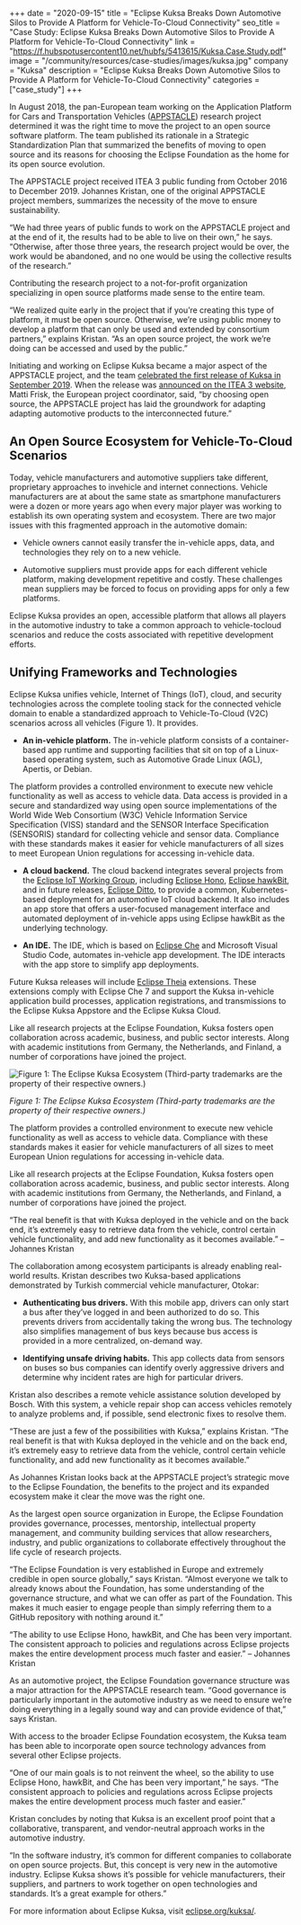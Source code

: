 +++
date = "2020-09-15"
title = "Eclipse Kuksa Breaks Down Automotive Silos to Provide A Platform for Vehicle-To-Cloud Connectivity"
seo_title = "Case Study: Eclipse Kuksa Breaks Down Automotive Silos to Provide A Platform for Vehicle-To-Cloud Connectivity"
link = "https://f.hubspotusercontent10.net/hubfs/5413615/Kuksa.Case.Study.pdf"
image = "/community/resources/case-studies/images/kuksa.jpg"
company = "Kuksa"
description = "Eclipse Kuksa Breaks Down Automotive Silos to Provide A Platform for Vehicle-To-Cloud Connectivity"
categories = ["case_study"]
+++

In August 2018, the pan-European team working on the Application Platform for Cars and Transportation Vehicles ([APPSTACLE](https://itea3.org/project/appstacle.html)) research project determined it was the right time to move the project to an open source software platform. The team published its rationale in a Strategic Standardization Plan that summarized the benefits of moving to open source and its reasons for choosing the Eclipse Foundation as the home for its open source evolution. 

The APPSTACLE project received ITEA 3 public funding from October 2016 to December 2019. Johannes Kristan, one of the original APPSTACLE project members, summarizes the necessity of the move to ensure sustainability. 

“We had three years of public funds to work on the APPSTACLE project and at the end of it, the results had to be able to live on their own,” he says. “Otherwise, after those three years, the research project would be over, the work would be abandoned, and no one would be using the collective results of the research.” 

Contributing the research project to a not-for-profit organization specializing in open source platforms made sense to the entire team. 

“We realized quite early in the project that if you’re creating this type of platform, it must be open source. Otherwise, we’re using public money to develop a platform that can only be used and extended by consortium partners,” explains Kristan. “As an open source project, the work we’re doing can be accessed and used by the public.” 

Initiating and working on Eclipse Kuksa became a major aspect of the APPSTACLE project, and the team [celebrated the first release of Kuksa in September 2019](https://www.eclipse.org/community/eclipse_newsletter/2020/january/1.php). When the release was [announced on the ITEA 3 website](https://itea3.org/news/itea-appstacle-project-announces-eclipse-kuksa-platform-for-car-to-car-to-cloud.html), Matti Frisk, the European project coordinator, said, “by choosing open source, the APPSTACLE project has laid the groundwork for adapting adapting automotive products to the interconnected future.”

## An Open Source Ecosystem for Vehicle-To-Cloud Scenarios

Today, vehicle manufacturers and automotive suppliers take different, proprietary approaches to invehicle and internet connections. Vehicle manufacturers are at about the same state as smartphone manufacturers were a dozen or more years ago when every major player was working to establish its own operating system and ecosystem. There are two major issues with this fragmented approach in the automotive domain: 

* Vehicle owners cannot easily transfer the in-vehicle apps, data, and technologies they rely on to a new vehicle. 

* Automotive suppliers must provide apps for each different vehicle platform, making development repetitive and costly. These challenges mean suppliers may be forced to focus on providing apps for only a few platforms. 

Eclipse Kuksa provides an open, accessible platform that allows all players in the automotive industry to take a common approach to vehicle-tocloud scenarios and reduce the costs associated with repetitive development efforts.

## Unifying Frameworks and Technologies

Eclipse Kuksa unifies vehicle, Internet of Things (IoT), cloud, and security technologies across the complete tooling stack for the connected vehicle domain to enable a standardized approach to Vehicle-To-Cloud (V2C) scenarios across all vehicles (Figure 1). It provides. 

* **An in-vehicle platform.** The in-vehicle platform consists of a container-based app runtime and supporting facilities that sit on top of a Linux-based operating system, such as Automotive Grade Linux (AGL), Apertis, or Debian. 

The platform provides a controlled environment to execute new vehicle functionality as well as access to vehicle data. Data access is provided in a secure and standardized way using open source implementations of the World Wide Web Consortium (W3C) Vehicle Information Service Specification (VISS) standard and the SENSOR Interface Specification (SENSORIS) standard for collecting vehicle and sensor data. Compliance with these standards makes it easier for vehicle manufacturers of all sizes to meet European Union regulations for accessing in-vehicle data. 

* **A cloud backend.** The cloud backend integrates several projects from the [Eclipse IoT Working Group](https://iot.eclipse.org/), including [Eclipse Hono](https://www.eclipse.org/hono/), [Eclipse hawkBit](https://www.eclipse.org/hawkbit/), and in future releases, [Eclipse Ditto](https://www.eclipse.org/ditto/), to provide a common, Kubernetes-based deployment for an automotive IoT cloud backend. It also includes an app store that offers a user-focused management interface and automated deployment of in-vehicle apps using Eclipse hawkBit as the underlying technology. 

* **An IDE.** The IDE, which is based on [Eclipse Che](https://www.eclipse.org/che/) and Microsoft Visual Studio Code, automates in-vehicle app development. The IDE interacts with the app store to simplify app deployments. 

Future Kuksa releases will include [Eclipse Theia](https://theia-ide.org/) extensions. These extensions comply with Eclipse Che 7 and support the Kuksa in-vehicle application build processes, application registrations, and transmissions to the Eclipse Kuksa Appstore and the Eclipse Kuksa Cloud.

Like all research projects at the Eclipse Foundation, Kuksa fosters open collaboration across academic, business, and public sector interests. Along with academic institutions from Germany, the Netherlands, and Finland, a number of corporations have joined the project.

![Figure 1: The Eclipse Kuksa Ecosystem (Third-party trademarks are the property of their respective owners.)](/community/resources/case-studies/images/kuksa-figure-1.png)

*Figure 1: The Eclipse Kuksa Ecosystem (Third-party trademarks are the property of their respective owners.)*

The platform provides a controlled environment to execute new vehicle functionality as well as access to vehicle data. Compliance with these standards makes it easier for vehicle manufacturers of all sizes to meet European Union regulations for accessing in-vehicle data.

Like all research projects at the Eclipse Foundation, Kuksa fosters open collaboration across academic, business, and public sector interests. Along with academic institutions from Germany, the Netherlands, and Finland, a number of corporations have joined the project.

“The real benefit is that with Kuksa deployed in the vehicle and on the back end, it’s extremely easy to retrieve data from the vehicle, control certain vehicle functionality, and add new functionality as it becomes available.” – Johannes Kristan

The collaboration among ecosystem participants is already enabling real-world results. Kristan describes two Kuksa-based applications demonstrated by Turkish commercial vehicle manufacturer, Otokar: 

* **Authenticating bus drivers.** With this mobile app, drivers can only start a bus after they’ve logged in and been authorized to do so. This prevents drivers from accidentally taking the wrong bus. The technology also simplifies management of bus keys because bus access is provided in a more centralized, on-demand way.

* **Identifying unsafe driving habits.** This app collects data from sensors on buses so bus companies can identify overly aggressive drivers and determine why incident rates are high for particular drivers.

Kristan also describes a remote vehicle assistance solution developed by Bosch. With this system, a vehicle repair shop can access vehicles remotely to analyze problems and, if possible, send electronic fixes to resolve them. 

“These are just a few of the possibilities with Kuksa,” explains Kristan. “The real benefit is that with Kuksa deployed in the vehicle and on the back end, it’s extremely easy to retrieve data from the vehicle, control certain vehicle functionality, and add new functionality as it becomes available.”

As Johannes Kristan looks back at the APPSTACLE project’s strategic move to the Eclipse Foundation, the benefits to the project and its expanded ecosystem make it clear the move was the right one. 

As the largest open source organization in Europe, the Eclipse Foundation provides governance, processes, mentorship, intellectual property management, and community building services that allow researchers, industry, and public organizations to collaborate effectively throughout the life cycle of research projects. 

“The Eclipse Foundation is very established in Europe and extremely credible in open source globally,” says Kristan. “Almost everyone we talk to already knows about the Foundation, has some understanding of the governance structure, and what we can offer as part of the Foundation. This makes it much easier to engage people than simply referring them to a GitHub repository with nothing around it.”

“The ability to use Eclipse Hono, hawkBit, and Che has been very important. The consistent approach to policies and regulations across Eclipse projects makes the entire development process much faster and easier.” – Johannes Kristan

As an automotive project, the Eclipse Foundation governance structure was a major attraction for the APPSTACLE research team. “Good governance is particularly important in the automotive industry as we need to ensure we’re doing everything in a legally sound way and can provide evidence of that,” says Kristan.

With access to the broader Eclipse Foundation ecosystem, the Kuksa team has been able to incorporate open source technology advances from several other Eclipse projects. 

“One of our main goals is to not reinvent the wheel, so the ability to use Eclipse Hono, hawkBit, and Che has been very important,” he says. “The consistent approach to policies and regulations across Eclipse projects makes the entire development process much faster and easier.”

Kristan concludes by noting that Kuksa is an excellent proof point that a collaborative, transparent, and vendor-neutral approach works in the automotive industry. 

“In the software industry, it’s common for different companies to collaborate on open source projects. But, this concept is very new in the automotive industry. Eclipse Kuksa shows it’s possible for vehicle manufacturers, their suppliers, and partners to work together on open technologies and standards. It’s a great example for others.” 

For more information about Eclipse Kuksa, visit [eclipse.org/kuksa/](https://www.eclipse.org/kuksa/).